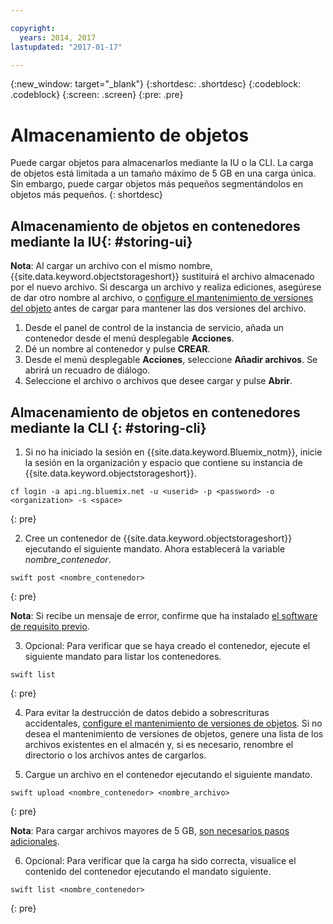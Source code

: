 ```yaml
---

copyright:
  years: 2014, 2017
lastupdated: "2017-01-17"

---
```

{:new_window: target="_blank"}
{:shortdesc: .shortdesc}
{:codeblock: .codeblock}
{:screen: .screen}
{:pre: .pre}

# Almacenamiento de objetos

Puede cargar objetos para almacenarlos mediante la IU o la CLI. La carga de objetos está limitada a un tamaño máximo de 5 GB en una carga única. Sin embargo, puede cargar objetos más pequeños segmentándolos en objetos más pequeños.
{: shortdesc}


## Almacenamiento de objetos en contenedores mediante la IU{: #storing-ui}

**Nota**: Al cargar un archivo con el mismo nombre, {{site.data.keyword.objectstorageshort}} sustituirá el archivo almacenado por el nuevo archivo. Si descarga un archivo y realiza ediciones, asegúrese de dar otro nombre al archivo, o [configure el mantenimiento de versiones del objeto](/docs/services/ObjectStorage/os_versioning.html) antes de cargar para mantener las dos versiones del archivo.


1. Desde el panel de control de la instancia de servicio, añada un contenedor desde el menú desplegable **Acciones**.
2. Dé un nombre al contenedor y pulse **CREAR**.
3. Desde el menú desplegable **Acciones**, seleccione **Añadir archivos**. Se abrirá un recuadro de diálogo.
4. Seleccione el archivo o archivos que desee cargar y pulse **Abrir**.



## Almacenamiento de objetos en contenedores mediante la CLI {: #storing-cli}

1. Si no ha iniciado la sesión en {{site.data.keyword.Bluemix_notm}}, inicie la sesión en la organización y espacio que contiene su instancia de {{site.data.keyword.objectstorageshort}}.

  ```
  cf login -a api.ng.bluemix.net -u <userid> -p <password> -o <organization> -s <space>
  ```
  {: pre}

2. Cree un contenedor de {{site.data.keyword.objectstorageshort}} ejecutando el siguiente mandato. Ahora establecerá la variable *nombre_contenedor*. 

  ```
  swift post <nombre_contenedor>
  ```
  {: pre}

**Nota**: Si recibe un mensaje de error, confirme que ha instalado [el software de requisito previo](/docs/services/ObjectStorage/os_configuring.html#install-swift-client).

3. Opcional: Para verificar que se haya creado el contenedor, ejecute el siguiente mandato para listar los contenedores.

  ```
  swift list
  ```
  {: pre}

4. Para evitar la destrucción de datos debido a sobrescrituras accidentales, [configure el mantenimiento de versiones de objetos](/docs/services/ObjectStorage/os_versioning.html). Si no desea el mantenimiento de versiones de objetos, genere una lista de los archivos existentes en el almacén y, si es necesario, renombre el directorio o los archivos antes de cargarlos.

5. Cargue un archivo en el contenedor ejecutando el siguiente mandato.

  ```
  swift upload <nombre_contenedor> <nombre_archivo>
  ```
  {: pre}

  **Nota**: Para cargar archivos mayores de 5 GB, [son necesarios pasos adicionales](/docs/services/ObjectStorage/os_large_files.html).

6. Opcional: Para verificar que la carga ha sido correcta, visualice el contenido del contenedor ejecutando el mandato siguiente.

  ```
  swift list <nombre_contenedor>
  ```
  {: pre}
